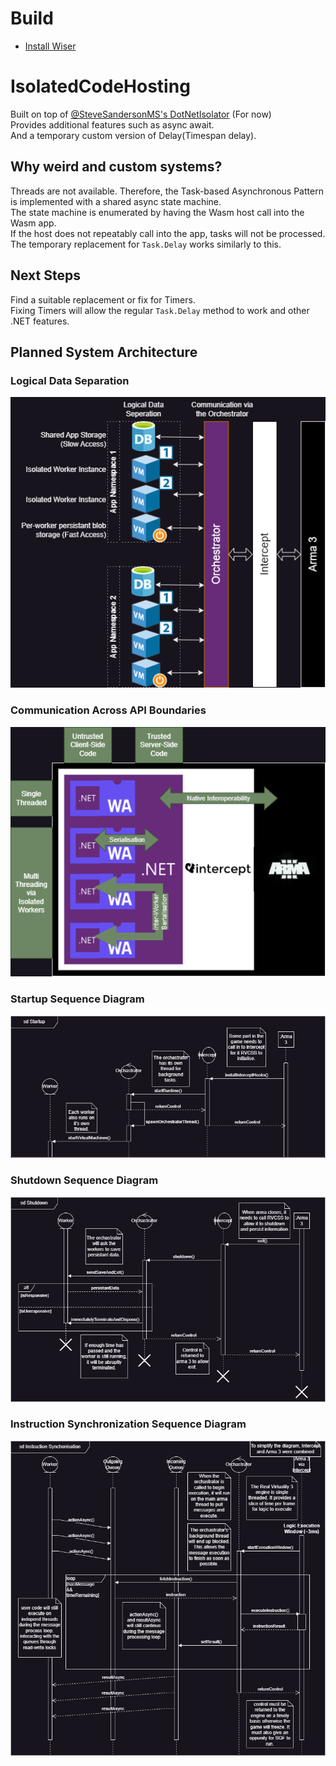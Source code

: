 # Build

- [Install Wiser](./Docs/InstallWiser.md)

# IsolatedCodeHosting
Built on top of [@SteveSandersonMS's DotNetIsolator](https://github.com/SteveSandersonMS/DotNetIsolator) (For now)<br/>
Provides additional features such as async await. <br/>
And a temporary custom version of Delay(Timespan delay). <br/>

## Why weird and custom systems?
Threads are not available. Therefore, the Task-based Asynchronous Pattern is implemented with a shared async state machine. <br/>
The state machine is enumerated by having the Wasm host call into the Wasm app. <br/>
If the host does not repeatably call into the app, tasks will not be processed. <br/>
The temporary replacement for `Task.Delay` works similarly to this. <br/>

## Next Steps
Find a suitable replacement or fix for Timers. <br/>
Fixing Timers will allow the regular `Task.Delay` method to work and other .NET features. <br/>

## Planned System Architecture
### Logical Data Separation
![Logical Data Separation](./Docs/SystemArchitectureLogicalData.drawio.png)

### Communication Across API Boundaries
![Communication Across API Boundaries](./Docs/SystemArchitectureLogosAnnotated.drawio.png)

### Startup Sequence Diagram
![Communication Across API Boundaries](./Docs/SystemArchitecture-sd-Startup.drawio.png)


### Shutdown Sequence Diagram
![Communication Across API Boundaries](./Docs/SystemArchitecture-sd-Shutdown.drawio.png)


### Instruction Synchronization Sequence Diagram
![Communication Across API Boundaries](./Docs/SystemArchitecture-sd-Instruction-Synchronisation.drawio.png)
